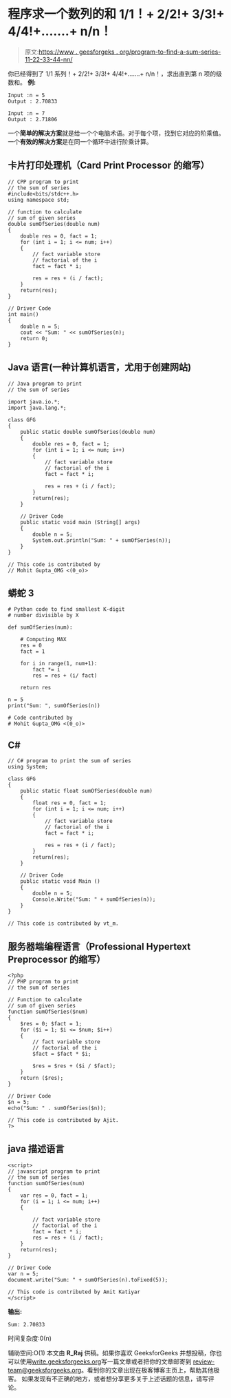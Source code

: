 # 程序求一个数列的和 1/1！+ 2/2!+ 3/3!+ 4/4!+…….+ n/n！

> 原文:[https://www . geesforgeks . org/program-to-find-a-sum-series-11-22-33-44-nn/](https://www.geeksforgeeks.org/program-to-find-the-sum-of-a-series-11-22-33-44-nn/)

你已经得到了 1/1 系列！+ 2/2!+ 3/3!+ 4/4!+…….+ n/n！，求出直到第 n 项的级数和。
**例:**

```
Input :n = 5
Output : 2.70833

Input :n = 7
Output : 2.71806
```

一个**简单的解决方案**就是给一个个电脑术语。对于每个项，找到它对应的阶乘值。
一个**有效的解决方案**是在同一个循环中进行阶乘计算。

## 卡片打印处理机（Card Print Processor 的缩写）

```
// CPP program to print
// the sum of series
#include<bits/stdc++.h>
using namespace std;

// function to calculate
// sum of given series
double sumOfSeries(double num)
{
    double res = 0, fact = 1;
    for (int i = 1; i <= num; i++)
    {
        // fact variable store
        // factorial of the i
        fact = fact * i;

        res = res + (i / fact);
    }
    return(res);
}

// Driver Code
int main()
{
    double n = 5;
    cout << "Sum: " << sumOfSeries(n);
    return 0;
}
```

## Java 语言(一种计算机语言，尤用于创建网站)

```
// Java program to print
// the sum of series

import java.io.*;
import java.lang.*;

class GFG
{
    public static double sumOfSeries(double num)
    {
        double res = 0, fact = 1;
        for (int i = 1; i <= num; i++)
        {
            // fact variable store
            // factorial of the i
            fact = fact * i;

            res = res + (i / fact);
        }
        return(res);
    }

    // Driver Code
    public static void main (String[] args)
    {
        double n = 5;
        System.out.println("Sum: " + sumOfSeries(n));
    }
}

// This code is contributed by
// Mohit Gupta_OMG <(0_o)>
```

## 蟒蛇 3

```
# Python code to find smallest K-digit 
# number divisible by X

def sumOfSeries(num):

    # Computing MAX
    res = 0
    fact = 1

    for i in range(1, num+1):
        fact *= i
        res = res + (i/ fact)

    return res

n = 5
print("Sum: ", sumOfSeries(n))

# Code contributed by
# Mohit Gupta_OMG <(0_o)>
```

## C#

```
// C# program to print the sum of series
using System;

class GFG
{
    public static float sumOfSeries(double num)
    {
        float res = 0, fact = 1;
        for (int i = 1; i <= num; i++)
        {
            // fact variable store
            // factorial of the i
            fact = fact * i;

            res = res + (i / fact);
        }
        return(res);
    }

    // Driver Code
    public static void Main ()
    {
        double n = 5;
        Console.Write("Sum: " + sumOfSeries(n));
    }
}

// This code is contributed by vt_m.
```

## 服务器端编程语言（Professional Hypertext Preprocessor 的缩写）

```
<?php
// PHP program to print
// the sum of series

// Function to calculate
// sum of given series
function sumOfSeries($num)
{
    $res = 0; $fact = 1;
    for ($i = 1; $i <= $num; $i++)
    {
        // fact variable store
        // factorial of the i
        $fact = $fact * $i;

        $res = $res + ($i / $fact);
    }
    return ($res);
}

// Driver Code
$n = 5;
echo("Sum: " . sumOfSeries($n));

// This code is contributed by Ajit.
?>
```

## java 描述语言

```
<script>
// javascript program to print
// the sum of series  
function sumOfSeries(num)
{
    var res = 0, fact = 1;
    for (i = 1; i <= num; i++)
    {

        // fact variable store
        // factorial of the i
        fact = fact * i;
        res = res + (i / fact);
    }
    return(res);
}

// Driver Code
var n = 5;
document.write("Sum: " + sumOfSeries(n).toFixed(5));

// This code is contributed by Amit Katiyar
</script>
```

**输出:**

```
Sum: 2.70833
```

时间复杂度:0(n)

辅助空间:O(1)
本文由 **R_Raj** 供稿。如果你喜欢 GeeksforGeeks 并想投稿，你也可以使用[write.geeksforgeeks.org](https://write.geeksforgeeks.org)写一篇文章或者把你的文章邮寄到 review-team@geeksforgeeks.org。看到你的文章出现在极客博客主页上，帮助其他极客。
如果发现有不正确的地方，或者想分享更多关于上述话题的信息，请写评论。